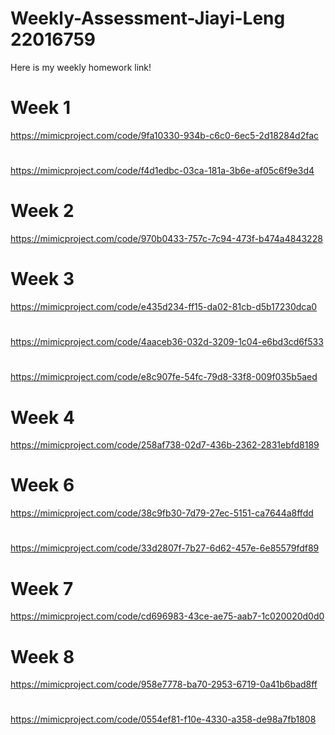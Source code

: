 # Weekly-Assessment-Jiayi-Leng 22016759

Here is my weekly homework link!

# Week 1
https://mimicproject.com/code/9fa10330-934b-c6c0-6ec5-2d18284d2fac
#
https://mimicproject.com/code/f4d1edbc-03ca-181a-3b6e-af05c6f9e3d4

# Week 2
https://mimicproject.com/code/970b0433-757c-7c94-473f-b474a4843228

# Week 3
https://mimicproject.com/code/e435d234-ff15-da02-81cb-d5b17230dca0
#
https://mimicproject.com/code/4aaceb36-032d-3209-1c04-e6bd3cd6f533
#
https://mimicproject.com/code/e8c907fe-54fc-79d8-33f8-009f035b5aed

# Week 4
https://mimicproject.com/code/258af738-02d7-436b-2362-2831ebfd8189

# Week 6
https://mimicproject.com/code/38c9fb30-7d79-27ec-5151-ca7644a8ffdd
#
https://mimicproject.com/code/33d2807f-7b27-6d62-457e-6e85579fdf89

# Week 7
https://mimicproject.com/code/cd696983-43ce-ae75-aab7-1c020020d0d0

# Week 8
https://mimicproject.com/code/958e7778-ba70-2953-6719-0a41b6bad8ff
#
https://mimicproject.com/code/0554ef81-f10e-4330-a358-de98a7fb1808
